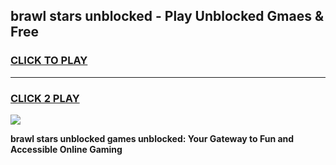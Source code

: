 
## brawl stars unblocked - Play Unblocked Gmaes & Free
<h3>
<a href="https://premium.freeplayer.one?title=brawl_stars_unblocked&ref=19F">CLICK TO PLAY</a></h3>
<hr>

<h3>
<a href="https://premium.freeplayer.one?title=brawl_stars_unblocked&ref=19F">CLICK 2 PLAY</a>
  
</h3>

<a href="https://premium.freeplayer.one?title=brawl_stars_unblocked&ref=19F/"><img src="https://clearcache.store/games.png"></a>


**brawl stars unblocked games unblocked: Your Gateway to Fun and Accessible Online Gaming**
